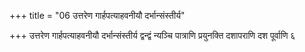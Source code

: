 +++
title = "06 उत्तरेण गार्हपत्याहवनीयौ दर्भान्संस्तीर्य"

+++
उत्तरेण गार्हपत्याहवनीयौ दर्भान्संस्तीर्य द्वन्द्वं न्यञ्चि पात्राणि प्रयुनक्ति दशापराणि दश पूर्वाणि ६